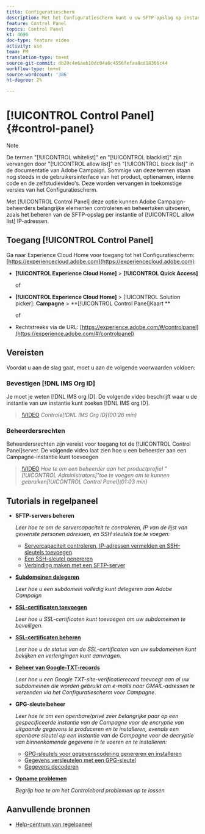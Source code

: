 ```yaml
---
title: Configuratiescherm
description: Met het Configuratiescherm kunt u uw SFTP-opslag op instantie en IP-adressen van lijsten van gewenste personen controleren en beheren.
feature: Control Panel
topics: Control Panel
kt: 4696
doc-type: feature video
activity: use
team: PM
translation-type: tm+mt
source-git-commit: db20c4e6aeb10dc04a6c4556fefaa8cd18366c44
workflow-type: tm+mt
source-wordcount: '386'
ht-degree: 2%

---
```



# [!UICONTROL Control Panel] {#control-panel}

>[!NOTE]
>
>De termen &quot;[!UICONTROL whitelist]&quot; en &quot;[!UICONTROL blacklist]&quot; zijn vervangen door &quot;[!UICONTROL allow list]&quot; en &quot;[!UICONTROL block list]&quot; in de documentatie van Adobe Campaign. Sommige van deze termen staan nog steeds in de gebruikersinterface van het product, optienamen, interne code en de zelfstudievideo&#39;s. Deze worden vervangen in toekomstige versies van het Configuratiescherm.

Met [!UICONTROL Control Panel] deze optie kunnen Adobe Campaign-beheerders belangrijke elementen controleren en beheertaken uitvoeren, zoals het beheren van de SFTP-opslag per instantie of [!UICONTROL allow list] IP-adressen.

## Toegang [!UICONTROL Control Panel]

Ga naar Experience Cloud Home voor toegang tot het Configuratiescherm: [https://experiencecloud.adobe.com](https://experiencecloud.adobe.com):

* **[!UICONTROL Experience Cloud Home]** > **[!UICONTROL Quick Access]**

   of
* **[!UICONTROL Experience Cloud Home]**  > [!UICONTROL Solution picker]: **Campagne** > **[!UICONTROL Control Panel]Kaart **

   of

* Rechtstreeks via de URL: [https://experience.adobe.com/#/controlpanel](https://experience.adobe.com/#/controlpanel)

## Vereisten

Voordat u aan de slag gaat, moet u aan de volgende voorwaarden voldoen:

### Bevestigen [!DNL IMS Org ID]

Je moet je weten [!DNL IMS org ID]. De volgende video beschrijft waar u de instantie van uw instantie kunt zoeken [!DNL IMS org ID].

>[!VIDEO](https://video.tv.adobe.com/v/27183?quality=12)
*Controle[!DNL IMS Org ID](00:26 min)*

### Beheerdersrechten

Beheerdersrechten zijn vereist voor toegang tot de [!UICONTROL Control Panel]server.
De volgende video laat zien hoe u een beheerder aan een Campagne-instantie kunt toevoegen

>[!VIDEO](https://video.tv.adobe.com/v/27147?quality=12)
*Hoe te om een beheerder aan het productprofiel &quot;[!UICONTROL Administrators]&quot;toe te voegen om te kunnen gebruiken[!UICONTROL Control Panel](01:03 min)*

## Tutorials in regelpaneel

* **SFTP-servers beheren**

   *Leer hoe te om de servercapaciteit te controleren, IP van de lijst van gewenste personen adressen, en SSH sleutels toe te voegen:*

   * [Servercapaciteit controleren, IP-adressen vermelden en SSH-sleutels toevoegen](/help/administrating/control-panel/monitoring-server-capacity-allow-listing-adding-ssh-key.md)
   * [Een SSH-sleutel genereren](/help/administrating/control-panel/generate-ssh-key.md)
   * [Verbinding maken met een SFTP-server](/help/administrating/control-panel/connect-to-sftp-server.md)
* **[Subdomeinen delegeren](/help/administrating/control-panel/subdomain-delegation.md)**

   *Leer hoe u een subdomein volledig kunt delegeren aan Adobe Campaign*
* **[SSL-certificaten toevoegen](/help/administrating/control-panel/adding-ssl-certificates.md)**

   *Leer hoe u SSL-certificaten kunt toevoegen om uw subdomeinen te beveiligen.*
* **[SSL-certificaten beheren](/help/administrating/control-panel/managing-ssl-certificates.md)**

   *Leer hoe u de status van de SSL-certificaten van uw subdomeinen kunt bekijken en verlengingen kunt aanvragen.*
* **[Beheer van Google-TXT-records](/help/administrating/control-panel/google-txt-record-management.md)**

   *Leer hoe u een Google TXT-site-verificatierecord toevoegt aan al uw subdomeinen die worden gebruikt om e-mails naar GMAIL-adressen te verzenden via het Configuratiescherm voor Campagne.*

* **GPG-sleutelbeheer**

   *Leer hoe te om een openbare/privé zeer belangrijke paar op een gespecificeerde instantie van de Campagne voor de encryptie van uitgaande gegevens te produceren en te installeren, evenals een openbare sleutel op een instantie van de Campagne voor de decryptie van binnenkomende gegevens in te voeren en te installeren:*

   * [GPG-sleutels voor gegevenscodering genereren en installeren](./gpg-key-management/generating-and-installing-gpg-keys-for-data-encryption.md)
   * [Gegevens versleutelen met een GPG-sleutel](./gpg-key-management/using-a-gpg-key-to-encrypt-data.md)
   * [Gegevens decoderen](./gpg-key-management/decrypting-data.md)

* **[Opname problemen](/help/administrating/control-panel/trouble-shooting.md)**

   *Begrijp hoe te om het Controlebord problemen op te lossen*

## Aanvullende bronnen

* [Help-centrum van regelpaneel](https://docs.adobe.com/content/help/en/control-panel/using/control-panel-home.html)


